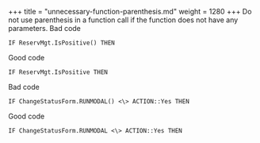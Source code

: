 +++
title = "unnecessary-function-parenthesis.md"
weight = 1280
+++
Do not use parenthesis in a function call if the function does not have any parameters.
Bad code

    IF ReservMgt.IsPositive() THEN  
      
    

Good code

    IF ReservMgt.IsPositive THEN  
      
    

Bad code

    IF ChangeStatusForm.RUNMODAL() <\> ACTION::Yes THEN  
      
    

Good code

    IF ChangeStatusForm.RUNMODAL <\> ACTION::Yes THEN
